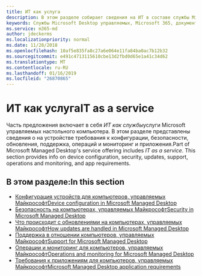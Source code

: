 ```yaml
---
title: ИТ как услуга
description: В этом разделе собирает сведения на ИТ в составе службы Microsoft Desktop управляемых программы
keywords: Службы Microsoft Desktop управляемых, Microsoft 365, документация
ms.service: m365-md
author: jdeckerms
ms.localizationpriority: normal
ms.date: 11/28/2018
ms.openlocfilehash: 10af5e835fa8c27a6e064e11fa84ba0ac7b12b32
ms.sourcegitcommit: e491c4713115610cbe13d2fbd0d65e1a41c34d62
ms.translationtype: MT
ms.contentlocale: ru-RU
ms.lasthandoff: 01/16/2019
ms.locfileid: "26870865"
---
```

# <a name="it-as-a-service"></a><span data-ttu-id="92dbd-104">ИТ как услуга</span><span class="sxs-lookup"><span data-stu-id="92dbd-104">IT as a service</span></span>
<span data-ttu-id="92dbd-p101">Часть предложения включает в себя *ИТ как службы*услуги Microsoft управляемых настольного компьютера. В этом разделе представлены сведения о на устройстве требования к конфигурации, безопасности, обновления, поддержка, операций и мониторинг и приложения.</span><span class="sxs-lookup"><span data-stu-id="92dbd-p101">Part of Microsoft Managed Desktop's service offering includes *IT as a service*. This section provides info on device configuration, security, updates, support, operations and monitoring, and app requirements.</span></span> 

## <a name="in-this-section"></a><span data-ttu-id="92dbd-107">В этом разделе:</span><span class="sxs-lookup"><span data-stu-id="92dbd-107">In this section</span></span>

- [<span data-ttu-id="92dbd-108">Конфигурация устройств для компьютеров, управляемых Майкрософт</span><span class="sxs-lookup"><span data-stu-id="92dbd-108">Device configuration in Microsoft Managed Desktop</span></span>](device-policies.md)
- [<span data-ttu-id="92dbd-109">Безопасность на компьютерах, управляемых Майкрософт</span><span class="sxs-lookup"><span data-stu-id="92dbd-109">Security in Microsoft Managed Desktop</span></span>](security.md)
- [<span data-ttu-id="92dbd-110">Что происходит с обновлениями на компьютерах, управляемых Майкрософт</span><span class="sxs-lookup"><span data-stu-id="92dbd-110">How updates are handled in Microsoft Managed Desktop</span></span>](updates.md)
- [<span data-ttu-id="92dbd-111">Поддержка в отношении компьютеров, управляемых Майкрософт</span><span class="sxs-lookup"><span data-stu-id="92dbd-111">Support for Microsoft Managed Desktop</span></span>](support.md)
- [<span data-ttu-id="92dbd-112">Операции и мониторинг для компьютеров, управляемых Майкрософт</span><span class="sxs-lookup"><span data-stu-id="92dbd-112">Operations and monitoring for Microsoft Managed Desktop</span></span>](operations-and-monitoring.md)
- [<span data-ttu-id="92dbd-113">Требования к приложениям для компьютеров, управляемых Майкрософт</span><span class="sxs-lookup"><span data-stu-id="92dbd-113">Microsoft Managed Desktop application requirements</span></span>](mmd-app-requirements.md)